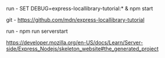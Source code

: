 run - SET DEBUG=express-locallibrary-tutorial:* & npm start

git - https://github.com/mdn/express-locallibrary-tutorial

run - npm run serverstart

https://developer.mozilla.org/en-US/docs/Learn/Server-side/Express_Nodejs/skeleton_website#the_generated_project